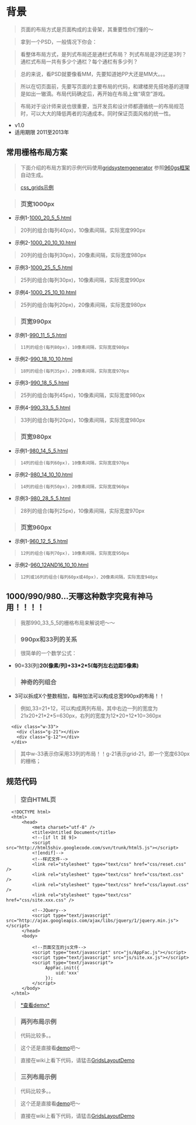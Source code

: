 # 背景 #

> 页面的布局方式是页面构成的主骨架，其重要性你们懂的～

> 拿到一个PSD，一般情况下你会：

> 看整体布局方式，是列式布局还是通栏式布局？
> 列式布局是2列还是3列？
> 通栏式布局一共有多少个通栏？每个通栏有多少列？

> 总的来说，看PSD就要像看MM，先要知道她PP大还是MM大。。。

> 所以在切页面前，先要写页面的主要布局的代码，和建楼房先搭地基的道理是如出一辙滴。布局代码确定后，再开始在布局上做“填空”游戏。

> 布局对于设计师来说也很重要，当开发员和设计师都遵循统一的布局规范时，可以大大的降低两者的沟通成本。同时保证页面风格的统一性。

  * v1.0
  * 适用期限 2011至2013年

## 常用栅格布局方案 ##

> 下面介绍的布局方案的示例代码使用[gridsystemgenerator](http://www.gridsystemgenerator.com/gs01.php) 参照[960gs框架](http://960.gs)自动生成。

> [css\_grids示例](http://lab.coyoeden.googlecode.com/hg/css_grids/)

> ### 页宽1000px ###

  * 示例1-[1000\_20\_5\_5.html](http://lab.coyoeden.googlecode.com/hg/css_grids/1000_20_5_5.html)

> 20列的组合(每列40px)，10像素间隔，实际宽度990px

  * 示例2-[1000\_20\_10\_10.html](http://lab.coyoeden.googlecode.com/hg/css_grids/1000_20_10_10.html)

> 20列的组合(每列30px)，20像素间隔，实际宽度980px

  * 示例3-[1000\_25\_5\_5.html](http://lab.coyoeden.googlecode.com/hg/css_grids/1000_25_5_5.html)

> 25列的组合(每列30px)，10像素间隔，实际宽度990px

  * 示例4-[1000\_25\_10\_10.html](http://lab.coyoeden.googlecode.com/hg/css_grids/1000_25_10_10.html)

> 25列的组合(每列20px)，20像素间隔，实际宽度980px


> ### 页宽990px ###

  * 示例1-[990\_11\_5\_5.html](http://lab.coyoeden.googlecode.com/hg/css_grids/990_11_5_5.html)
> ` 11列的组合(每列80px)，10像素间隔，实际宽度980px `

  * 示例2-[990\_18\_10\_10.html](http://lab.coyoeden.googlecode.com/hg/css_grids/990_18_10_10.html)
> ` 18列的组合(每列35px)，20像素间隔，实际宽度970px `

  * 示例3-[990\_18\_5\_5.html](http://lab.coyoeden.googlecode.com/hg/css_grids/990_18_5_5.html)
> 25列的组合(每列45px)，10像素间隔，实际宽度980px

  * 示例4-[990\_33\_5\_5.html](http://lab.coyoeden.googlecode.com/hg/css_grids/990_33_5_5.html)
> 33列的组合(每列20px)，10像素间隔，实际宽度980px

> ### 页宽980px ###

  * 示例1-[980\_14\_5\_5.html](http://lab.coyoeden.googlecode.com/hg/css_grids/980_14_5_5.html)
> ` 14列的组合(每列60px)，10像素间隔，实际宽度970px `

  * 示例2-[980\_14\_10\_10.html](http://lab.coyoeden.googlecode.com/hg/css_grids/980_14_10_10.html)
> ` 14列的组合(每列50px)，20像素间隔，实际宽度960px `

  * 示例3-[980\_28\_5\_5.html](http://lab.coyoeden.googlecode.com/hg/css_grids/980_28_5_5.html)
> 28列的组合(每列25px)，10像素间隔，实际宽度970px


> ### 页宽960px ###


  * 示例1-[960\_12\_5\_5.html](http://lab.coyoeden.googlecode.com/hg/css_grids/960_12_5_5.html)
> ` 12列的组合(每列70px)，10像素间隔，实际宽度950px `

  * 示例2-[960\_12AND16\_10\_10.html](http://lab.coyoeden.googlecode.com/hg/css_grids/960_12AND16_10_10.html)
> ` 12列或16列的组合(每列60px或40px)，20像素间隔，实际宽度940px `

## 1000/990/980...天哪这种数字究竟有神马用！！！！ ##

> 我那990\_33\_5\_5的栅格布局来解说吧～～

> ### 990px和33列的关系 ###

> 很简单的一个数学公式：
  * 90=33(列)**20(像素/列)+33\*2\*5(每列左右边距5像素)**

> ### 神奇的列组合 ###

  * 3可以拆成X个整数相加，每种加法可以构成总宽990px的布局！！

> 例如,33=21+12，可以构成两列布局，其中右边一列的宽度为21x20+21\*2\*5=630px，右列的宽度为12\*20+12\*10=360px

```
  <div class="w-33">
    <div class="g-21"></div>
    <div class="g-12"></div>
  </div>
```

> 其中w-33表示你采用33列的布局！！g-21表示grid-21，即一个宽度630px的栅格；

## 规范代码 ##

> ### 空白HTML页 ###

```
  <!DOCTYPE html>
  <html>
      <head>
          <meta charset="utf-8" />
          <title>Untitled Document</title>
          <!--[if lt IE 9]>
          <script src="http://html5shiv.googlecode.com/svn/trunk/html5.js"></script>
          <![endif]-->
          <!--样式文件-->
          <link rel="stylesheet" type="text/css" href="css/reset.css" />
          <link rel="stylesheet" type="text/css" href="css/text.css" />
          <link rel="stylesheet" type="text/css" href="css/layout.css" />
          <link rel="stylesheet" type="text/css" href="css/site.xxx.css" />

          <!--JQuery-->
          <script type="text/javascript" src="http://ajax.googleapis.com/ajax/libs/jquery/1/jquery.min.js"></script>
      </head>
      <body>

          <!--页面交互的js文件-->
          <script type="text/javascript" src="js/AppFac.js"></script>
          <script type="text/javascript" src="js/site.xx.js"></script>
          <script type="text/javascript">
               AppFac.init({
                   uid:'xxx'
               });
          </script>
      </body>
  </html>
```

> [\*查看demo\*](http://lab.coyoeden.googlecode.com/hg/css_grids/layout_empty.html)

> ### 两列布局示例 ###

> 代码比较多。。

> 这个还是直接看[demo](http://lab.coyoeden.googlecode.com/hg/css_grids/GridsLayoutDemo.html)吧～

> 直接在wiki上看下代码，请猛击[GridsLayoutDemo](GridsLayoutDemo.md)

> ### 三列布局示例 ###

> 代码比较多。。

> 这个还是直接看[demo](http://lab.coyoeden.googlecode.com/hg/css_grids/GridsLayoutDemo.html)吧～

> 直接在wiki上看下代码，请猛击[GridsLayoutDemo](GridsLayoutDemo.md)